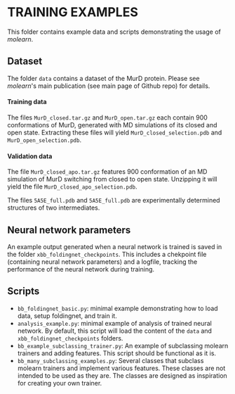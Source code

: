 # TRAINING EXAMPLES

This folder contains example data and scripts demonstrating the usage of *molearn*.

## Dataset
The folder `data` contains a dataset of the MurD protein. Please see *molearn*'s main publication (see main page of Github repo) for details.

#### Training data

The files `MurD_closed.tar.gz` and `MurD_open.tar.gz` each contain 900 conformations of MurD, generated with MD simulations of its closed and open state. Extracting these files will yield `MurD_closed_selection.pdb` and `MurD_open_selection.pdb`.

#### Validation data

The file `MurD_closed_apo.tar.gz` features 900 conformation of an MD simulation of MurD switching from closed to open state. Unzipping it will yield the file `MurD_closed_apo_selection.pdb`.

The files `5A5E_full.pdb` and `5A5E_full.pdb` are experimentally determined structures of two intermediates.


## Neural network parameters

An example output generated when a neural network is trained is saved in the folder `xbb_foldingnet_checkpoints`. This includes a chekpoint file (containing neural network parameters) and a logfile, tracking the performance of the neural network during training.


## Scripts

* `bb_foldingnet_basic.py`: minimal example demonstrating how to load data, setup foldingnet, and train it.
* `analysis_example.py`: minimal example of analysis of trained neural network. By default, this script will load the content of the `data` and `xbb_foldingnet_checkpoints` folders.
* `bb_example_subclassing_trainer.py`: An example of subclassing molearn trainers and adding features. This script should be functional as it is.
* `bb_many_subclassing_examples.py`: Several classes that subclass molearn trainers and implement various features. These classes are not intended to be used as they are. The classes are designed as inspiration for creating your own trainer.
